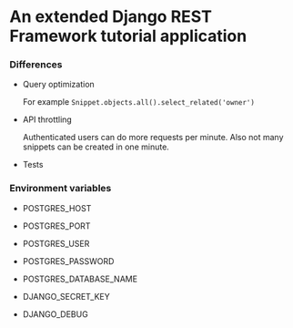 # An extended Django REST Framework tutorial application

### Differences

- Query optimization

    For example `Snippet.objects.all().select_related('owner')`

- API throttling

    Authenticated users can do more requests per minute.
    Also not many snippets can be created in one minute.

- Tests

### Environment variables

- POSTGRES_HOST
- POSTGRES_PORT
- POSTGRES_USER
- POSTGRES_PASSWORD
- POSTGRES_DATABASE_NAME

- DJANGO_SECRET_KEY
- DJANGO_DEBUG

